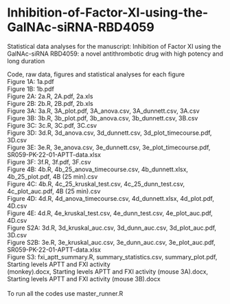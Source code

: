 # Inhibition-of-Factor-XI-using-the-GalNAc-siRNA-RBD4059<br />
Statistical data analyses for the manuscript: Inhibition of Factor XI using the GalNAc-siRNA RBD4059: a novel antithrombotic drug with high potency and long duration

Code, raw data, figures and statistical analyses for each figure<br />
Figure 1A: 1a.pdf<br />
Figure 1B: 1b.pdf<br />
Figure 2A: 2a.R, 2A.pdf, 2a.xls<br />
Figure 2B: 2b.R, 2B.pdf, 2b.xls<br />
Figure 3A: 3a.R, 3A_plot.pdf, 3A_anova.csv, 3A_dunnett.csv, 3A.csv<br />
Figure 3B: 3b.R, 3b_plot.pdf, 3b_anova.csv, 3b_dunnett.csv, 3B.csv<br />
Figure 3C: 3c.R, 3C.pdf, 3C.csv<br />
Figure 3D: 3d.R, 3d_anova.csv, 3d_dunnett.csv, 3d_plot_timecourse.pdf, 3D.csv<br />
Figure 3E: 3e.R, 3e_anova.csv, 3e_dunnett.csv, 3e_plot_timecourse.pdf, SR059-PK-22-01-APTT-data.xlsx<br />
Figure 3F: 3f.R, 3f.pdf, 3F.csv<br />
Figure 4B: 4b.R, 4b_25_anova_timecourse.csv, 4b_dunnett.xlsx, 4b_25_plot.pdf, 4B (25 min).csv<br />
Figure 4C: 4b.R, 4c_25_kruskal_test.csv, 4c_25_dunn_test.csv, 4c_plot_auc.pdf, 4B (25 min).csv<br />
Figure 4D: 4d.R, 4d_anova_timecourse.csv, 4d_dunnett.xlsx, 4d_plot.pdf, 4D.csv<br />
Figure 4E: 4d.R, 4e_kruskal_test.csv, 4e_dunn_test.csv, 4e_plot_auc.pdf, 4D.csv<br />
Figure S2A: 3d.R, 3d_kruskal_auc.csv, 3d_dunn_auc.csv, 3d_plot_auc.pdf, 3D.csv<br />
Figure S2B: 3e.R, 3e_kruskal_auc.csv, 3e_dunn_auc.csv, 3e_plot_auc.pdf, SR059-PK-22-01-APTT-data.xlsx<br />
Figure S3: fxi_aptt_summary.R, summary_statistics.csv, summary_plot.pdf, Starting levels APTT and FXI activity <br />(monkey).docx, Starting levels APTT and FXI activity (mouse 3A).docx, Starting levels APTT and FXI activity (mouse 3B).docx<br />
<br />
To run all the codes use master_runner.R
